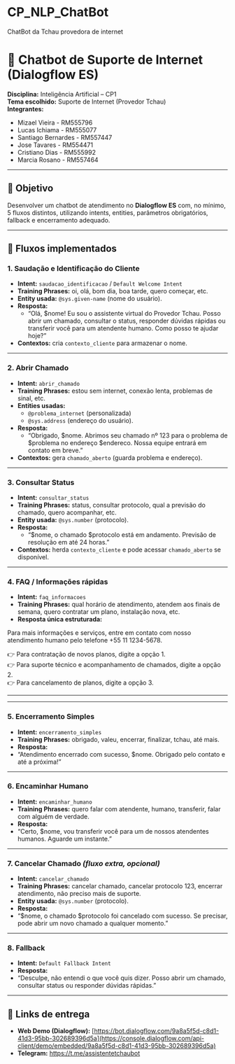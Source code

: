 # CP_NLP_ChatBot
ChatBot da Tchau provedora de internet

# 🤖 Chatbot de Suporte de Internet (Dialogflow ES)

**Disciplina:** Inteligência Artificial – CP1  
**Tema escolhido:** Suporte de Internet (Provedor Tchau)  
**Integrantes:**  
- Mizael Vieira - RM555796
- Lucas Ichiama - RM555077
- Santiago Bernardes - RM557447
- Jose Tavares - RM554471
- Cristiano Dias - RM555992
- Marcia Rosano - RM557464


---

## 🎯 Objetivo
Desenvolver um chatbot de atendimento no **Dialogflow ES** com, no mínimo, 5 fluxos distintos, utilizando intents, entities, parâmetros obrigatórios, fallback e encerramento adequado.  

---

## 📌 Fluxos implementados

### 1. Saudação e Identificação do Cliente  
- **Intent:** `saudacao_identificacao` / `Default Welcome Intent`  
- **Training Phrases:** oi, olá, bom dia, boa tarde, quero começar, etc.  
- **Entity usada:** `@sys.given-name` (nome do usuário).  
- **Resposta:**  
  - “Olá, $nome! Eu sou o assistente virtual do Provedor Tchau. Posso abrir um chamado, consultar o status, responder dúvidas rápidas ou transferir você para um atendente humano. Como posso te ajudar hoje?”  
- **Contextos:** cria `contexto_cliente` para armazenar o nome.  

---

### 2. Abrir Chamado  
- **Intent:** `abrir_chamado`  
- **Training Phrases:** estou sem internet, conexão lenta, problemas de sinal, etc.  
- **Entities usadas:**  
  - `@problema_internet` (personalizada)  
  - `@sys.address` (endereço do usuário).  
- **Resposta:**  
  - “Obrigado, $nome. Abrimos seu chamado nº 123 para o problema de $problema no endereço $endereco. Nossa equipe entrará em contato em breve.”  
- **Contextos:** gera `chamado_aberto` (guarda problema e endereço).  

---

### 3. Consultar Status  
- **Intent:** `consultar_status`  
- **Training Phrases:** status, consultar protocolo, qual a previsão do chamado, quero acompanhar, etc.  
- **Entity usada:** `@sys.number` (protocolo).  
- **Resposta:**  
  - “$nome, o chamado $protocolo está em andamento. Previsão de resolução em até 24 horas.”  
- **Contextos:** herda `contexto_cliente` e pode acessar `chamado_aberto` se disponível.  

---

### 4. FAQ / Informações rápidas  
- **Intent:** `faq_informacoes`  
- **Training Phrases:** qual horário de atendimento, atendem aos finais de semana, quero contratar um plano, instalação nova, etc.  
- **Resposta única estruturada:**  <br>

Para mais informações e serviços, entre em contato com nosso atendimento humano pelo telefone +55 11 1234-5678.

👉 Para contratação de novos planos, digite a opção 1.<br>
👉 Para suporte técnico e acompanhamento de chamados, digite a opção 2.<br>
👉 Para cancelamento de planos, digite a opção 3.<br>


---

---

### 5. Encerramento Simples  
- **Intent:** `encerramento_simples`  
- **Training Phrases:** obrigado, valeu, encerrar, finalizar, tchau, até mais.  
- **Resposta:**  
- “Atendimento encerrado com sucesso, $nome. Obrigado pelo contato e até a próxima!”  

---

### 6. Encaminhar Humano  
- **Intent:** `encaminhar_humano`  
- **Training Phrases:** quero falar com atendente, humano, transferir, falar com alguém de verdade.  
- **Resposta:**  
- “Certo, $nome, vou transferir você para um de nossos atendentes humanos. Aguarde um instante.”  

---

### 7. Cancelar Chamado *(fluxo extra, opcional)*  
- **Intent:** `cancelar_chamado`  
- **Training Phrases:** cancelar chamado, cancelar protocolo 123, encerrar atendimento, não preciso mais de suporte.  
- **Entity usada:** `@sys.number` (protocolo).  
- **Resposta:**  
- “$nome, o chamado $protocolo foi cancelado com sucesso. Se precisar, pode abrir um novo chamado a qualquer momento.”  

---

### 8. Fallback  
- **Intent:** `Default Fallback Intent`  
- **Resposta:**  
- “Desculpe, não entendi o que você quis dizer. Posso abrir um chamado, consultar status ou responder dúvidas rápidas.”  

---

## 📎 Links de entrega
- **Web Demo (Dialogflow):** [https://bot.dialogflow.com/9a8a5f5d-c8d1-41d3-95bb-302689396d5a](https://console.dialogflow.com/api-client/demo/embedded/9a8a5f5d-c8d1-41d3-95bb-302689396d5a)
- **Telegram:** https://t.me/assistentetchaubot  

